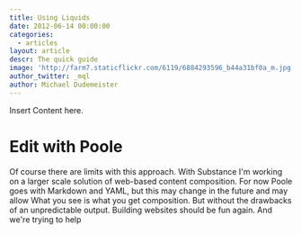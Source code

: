 ```yaml
---
title: Using Liquids
date: 2012-06-14 00:00:00
categories:
  - articles
layout: article
descr: The quick guide
image: 'http://farm7.staticflickr.com/6119/6884293596_b44a31bf0a_m.jpg'
author_twitter: _mql
author: Michael Dudemeister
---
```


Insert Content here.


Edit with Poole
===============

Of course there are limits with this approach. With Substance I'm working on a larger scale solution of web-based content composition. For now Poole goes with Markdown and YAML, but this may change in the future and may allow What you see is what you get composition. But without the drawbacks of an unpredictable output. Building websites should be fun again. And we're trying to help